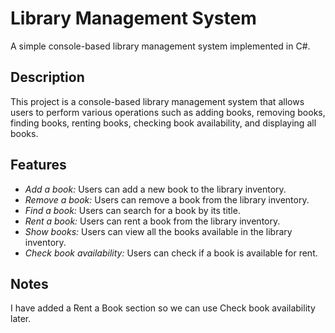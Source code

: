 # Library Management System

A simple console-based library management system implemented in C#.

## Description

This project is a console-based library management system that allows users to perform various operations such as adding books, removing books, finding books, renting books, checking book availability, and displaying all books.

## Features

- *Add a book:* Users can add a new book to the library inventory.
- *Remove a book:* Users can remove a book from the library inventory.
- *Find a book:* Users can search for a book by its title.
- *Rent a book:* Users can rent a book from the library inventory.
- *Show books:* Users can view all the books available in the library inventory.
- *Check book availability:* Users can check if a book is available for rent.

## Notes
I have added a Rent a Book section so we can use Check book availability later.

  
